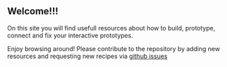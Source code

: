 ## Welcome!!!

On this site you will find usefull resources about how to build, prototype, connect and fix your interactive prototypes.

Enjoy browsing around!
Please contribute to the repository by adding new resources and requesting new recipes via [github issues](https://github.com/id-studiolab/cookbook/issues)
